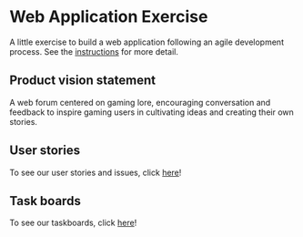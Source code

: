 # Web Application Exercise

A little exercise to build a web application following an agile development process. See the [instructions](instructions.md) for more detail.

## Product vision statement

A web forum centered on gaming lore, encouraging conversation and feedback to inspire gaming users in cultivating ideas and creating their own stories.

## User stories

To see our user stories and issues, click [here](https://github.com/software-students-fall2023/2-web-app-exercise-sst2/issues)!

## Task boards

To see our taskboards, click [here](https://github.com/software-students-fall2023/2-web-app-exercise-sst2/projects?query=is%3Aopen)!
